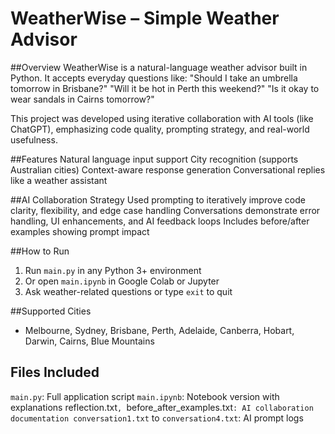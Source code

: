 # WeatherWise – Simple Weather Advisor

##Overview
WeatherWise is a natural-language weather advisor built in Python. It accepts everyday questions like:
 "Should I take an umbrella tomorrow in Brisbane?"
 "Will it be hot in Perth this weekend?"
 "Is it okay to wear sandals in Cairns tomorrow?"

This project was developed using iterative collaboration with AI tools (like ChatGPT), emphasizing code quality, prompting strategy, and real-world usefulness.

##Features
 Natural language input support
 City recognition (supports Australian cities)
 Context-aware response generation
 Conversational replies like a weather assistant

##AI Collaboration Strategy
 Used prompting to iteratively improve code clarity, flexibility, and edge case handling
 Conversations demonstrate error handling, UI enhancements, and AI feedback loops
 Includes before/after examples showing prompt impact

##How to Run
1. Run `main.py` in any Python 3+ environment
2. Or open `main.ipynb` in Google Colab or Jupyter
3. Ask weather-related questions or type `exit` to quit

##Supported Cities
- Melbourne, Sydney, Brisbane, Perth, Adelaide, Canberra, Hobart, Darwin, Cairns, Blue Mountains

## Files Included
`main.py`: Full application script
 `main.ipynb`: Notebook version with explanations
  reflection.txt`, `before_after_examples.txt`: AI collaboration documentation
  conversation1.txt` to `conversation4.txt`: AI prompt logs
